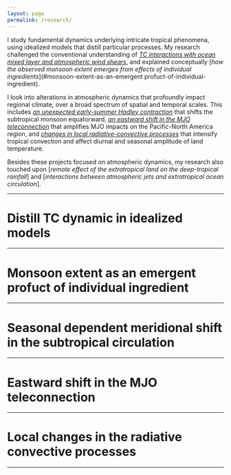 ```yaml
---
layout: page
permalink: /research/  
--- 
```


I study fundamental dynamics underlying intricate tropical phenomena, using idealized models that distill particular processes. My research challenged the conventional understanding of [*TC interactions with ocean mixed layer and atmospheric wind shears*](#distill-TC-dynamics-in-idealized-models), and explained conceptually [*how the observed monsoon extent emerges from effects of individual ingredients*](#monsoon-extent-as-an-emergent profuct-of-individual-ingredient). 

I look into alterations in atmospheric dynamics that profoundly impact regional climate, over a broad spectrum of spatial and temporal scales. This includes [*an unexpected early-summer Hadley contraction*](#seasonal-dependent-meridional-shift-in-the-subtropical-circulation) that shifts the subtropical monsoon equatorward, [*an eastward shift in the MJO teleconnection*](#eastward-shift-in-the-MJO-teleconnection) that amplifies MJO impacts on the Pacific-North America region, and [*changes in local radiative-convective processes*](local-changes-in-the-radiative-convective-processes) that intensify tropical convection and affect diurnal and seasonal amplitude of land temperature. 

Besides these projects focused on atmospheric dynamics, my research also touched upon [*remote effect of the extratropical land on the deep-tropical rainfall*] and [*interactions between atmospheric jets and extratropical ocean circulation*].

-----
# Distill TC dynamic in idealized models

-----
# Monsoon extent as an emergent profuct of individual ingredient

-----
# Seasonal dependent meridional shift in the subtropical circulation

-----
# Eastward shift in the MJO teleconnection 

-----
# Local changes in the radiative convective processes

-----




